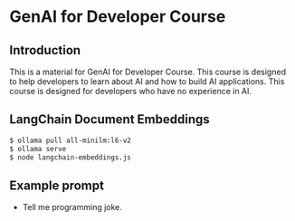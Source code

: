 # GenAI for Developer Course

## Introduction

This is a material for GenAI for Developer Course. This course is designed to help developers to learn about AI and how to build AI applications. This course is designed for developers who have no experience in AI.

## LangChain Document Embeddings

```bash
$ ollama pull all-minilm:l6-v2
$ ollama serve
$ node langchain-embeddings.js
```

## Example prompt

- Tell me programming joke.
